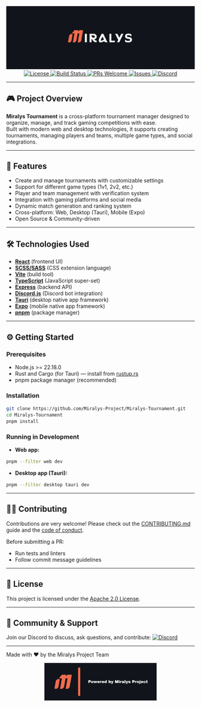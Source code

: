 <div style="text-align: center;">

<img src=".github/miralys-banner.png" alt="License" />

</div>
<div style="text-align: center;">


  <a href="LICENSE" target="_blank" rel="noopener noreferrer">
    <img src="https://img.shields.io/github/license/Miralys-Project/Miralys-Tournament?color=blue&style=for-the-badge" alt="License" />
  </a>
  <a href="https://github.com/Miralys-Project/Miralys-Tournament/actions" target="_blank" rel="noopener noreferrer">
    <img src="https://img.shields.io/github/actions/workflow/status/Miralys-Project/Miralys-Tournament/ci.yml?branch=main&label=CI&logo=github&style=for-the-badge" alt="Build Status" />
  </a>
  <a href="https://github.com/Miralys-Project/Miralys-Tournament/pulls" target="_blank" rel="noopener noreferrer">
    <img src="https://img.shields.io/badge/PRs-welcome-brightgreen.svg?style=for-the-badge" alt="PRs Welcome" />
  </a>
  <a href="https://github.com/Miralys-Project/Miralys-Tournament/issues" target="_blank" rel="noopener noreferrer">
    <img src="https://img.shields.io/github/issues/Miralys-Project/Miralys-Tournament?style=for-the-badge" alt="Issues" />
  </a>
  <a href="https://discord.gg/pxkN36Yd2c" target="_blank" rel="noopener noreferrer">
    <img src="https://img.shields.io/discord/1123307765599838309?label=Discord&logo=discord&style=for-the-badge" alt="Discord" />
  </a>
</div>

---

## 🎮 Project Overview

**Miralys Tournament** is a cross-platform tournament manager designed to organize, manage, and track gaming competitions with ease.  
Built with modern web and desktop technologies, it supports creating tournaments, managing players and teams, multiple game types, and social integrations.

---

## 🚀 Features

- Create and manage tournaments with customizable settings  
- Support for different game types (1v1, 2v2, etc.)  
- Player and team management with verification system  
- Integration with gaming platforms and social media  
- Dynamic match generation and ranking system  
- Cross-platform: Web, Desktop (Tauri), Mobile (Expo)  
- Open Source & Community-driven  

---

## 🛠️ Technologies Used

- **[React](https://reactjs.org/)** (frontend UI)  
- **[SCSS/SASS](https://sass-lang.com)** (CSS extension language)
- **[Vite](https://vitejs.dev/)** (build tool)  
- **[TypeScript](https://www.typescriptlang.org/)** (JavaScript super-set)  
- **[Express](https://expressjs.com/)** (backend API)  
- **[Discord.js](https://discord.js.org/)** (Discord bot integration)  
- **[Tauri](https://tauri.app/)** (desktop native app framework)  
- **[Expo](https://expo.dev)** (mobile native app framework) 
- **[pnpm](https://pnpm.io/)** (package manager)  

---

## ⚙️ Getting Started

### Prerequisites

- Node.js >= 22.18.0  
- Rust and Cargo (for Tauri) — install from [rustup.rs](https://rustup.rs)  
- pnpm package manager (recommended)  

### Installation

```bash
git clone https://github.com/Miralys-Project/Miralys-Tournament.git
cd Miralys-Tournament
pnpm install
````

### Running in Development

* **Web app:**

```bash
pnpm --filter web dev
```

* **Desktop app (Tauri):**

```bash
pnpm --filter desktop tauri dev
```

---

## 🧑‍💻 Contributing

Contributions are very welcome! Please check out the [CONTRIBUTING.md](.github/CONTRIBUTING.md) guide and the [code of conduct](.github/CODE_OF_CONDUCT.md).

Before submitting a PR:

* Run tests and linters
* Follow commit message guidelines

---

## 📄 License

This project is licensed under the [Apache 2.0 License](LICENSE).

---

## 🤝 Community & Support

Join our Discord to discuss, ask questions, and contribute:
[![Discord](https://img.shields.io/discord/1123307765599838309?label=Discord&logo=discord&style=for-the-badge)](https://discord.gg/pxkN36Yd2c)

---

Made with ❤️ by the Miralys Project Team

<div align="center">


  <a href="https://www.miralys.xyz" target="_blank" rel="noopener noreferrer">
    <img src=".github/powered-by-miralys.png" alt="License" style="height:100px" />
  </a>

</div>